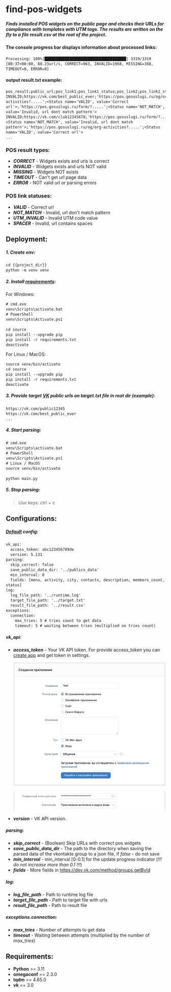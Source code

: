 # find-pos-widgets

##### Finds installed POS widgets on the public page and checks their URLs for compliance with templates with UTM tags. The results are written on the fly to a file result.csv at the root of the project.

#### The console progress bar displays information about processed links:

```
Processing: 100%|████████████████████████████████████| 3319/3319 [00:37<00:00, 88.23url/s, CORRECT=963, INVALID=1968, MISSING=388, TIMEOUT=0, ERROR=0]
```

#### output result.txt example:

```
pos_result;public_url;pos_link1;pos_link1_status;pos_link2;pos_link2_status
INVALID;https://vk.com/best_public_ever;'https://pos.gosuslugi.ru/og/org-activities?.....';<Status name='VALID', value='Correct url'>;'https://pos.gosuslugi.ru/form/?.....';<Status name='NOT_MATCH', value='Invalid, url dont match pattern'>
INVALID;https://vk.com/club12345678;'https://pos.gosuslugi.ru/form/?.....';<Status name='NOT_MATCH', value='Invalid, url dont match pattern'>;'https://pos.gosuslugi.ru/og/org-activities?.....';<Status name='VALID', value='Correct url'>
...
```

### POS result types:

- _**CORRECT**_ - Widgets exists and urls is correct
- _**INVALID**_ - Widgets exists and urls NOT valid
- _**MISSING**_ - Widgets NOT exists
- _**TIMEOUT**_ - Can't get url page data
- _**ERROR**_ - NOT valid url or parsing errors

### POS link statuses:

- _**VALID**_ - Correct url
- _**NOT_MATCH**_ - Invalid, url don't match pattern
- _**UTM_INVALID**_ - Invalid UTM code value
- _**SPACER**_ - Invalid, url contains spaces

## Deployment:

##### 1. Create _**env**_:
```
cd {{project_dir}}
python -m venv venv
```

##### 2. Install [requirements](source/requirements.txt):
For Windows:
```
# cmd.exe
venv\Scripts\activate.bat
# PowerShell
venv\Scripts\Activate.ps1

cd source
pip install --upgrade pip
pip install -r requirements.txt
deactivate
```
For Linux / MacOS:
```
source venv/bin/activate
cd source
pip install --upgrade pip
pip install -r requirements.txt
deactivate
```

##### 3. Provide target [VK](https://vk.com) public urls on _**target.txt**_ file in root dir (example):
```
https://vk.com/public12345
https://vk.com/best_public_ever
...
```

##### 4. Start parsing:
```
# cmd.exe
venv\Scripts\activate.bat
# PowerShell
venv\Scripts\Activate.ps1
# Linux / MacOS
source venv/bin/activate

python main.py
```

##### 5. Stop parsing:
> Use keys: ctrl + c

## Configurations:
##### [Default](source/config.yaml) config:
```
vk_api:
  access_token: abc123456789de
  version: 5.131
parsing:
  skip_correct: false
  save_public_data_dir: '../publics_data'
  min_interval: 0
  fields: [menu, activity, city, contacts, description, members_count, status]
log:
  log_file_path: '../runtime.log'
  target_file_path: '../target.txt'
  result_file_path: '../result.csv'
exceptions:
  connection:
    max_tries: 5 # tries count to get data
    timeout: 5 # waiting between tries (multiplied on tries count)
```
##### vk_api:
- _**access_token**_ - Your VK API token. For provide access_token you can [create app](https://vk.com/editapp?act=create) and get token in settings.

    ![img.png](info/img.png)

    ![img1.png](info/img1.png)

- _**version**_ - VK API version.

##### parsing:
- _**skip_correct**_ - (Boolean) Skip URLs with correct pos widgets
- _**save_public_data_dir**_ - The path to the directory when saving the parsed data of the vkontakte group to a json file, if _false_ - do not save
- _**min_interval**_ - min_interval [0-0.1] for the update progress indicator (_!!! do not increase more than 0.1 !!!_)
- _**fields**_ - More fields in https://dev.vk.com/method/groups.getById

##### log:
- _**log_file_path**_ - Path to runtime log file
- _**target_file_path**_ - Path to target file with urls
- _**result_file_path**_ - Path to result file

##### exceptions.connection:
- _**max_tries**_ - Number of attempts to get data
- _**timeout**_ - Waiting between attempts (multiplied by the number of _max_tries_)

## Requirements:

- **Python** >= 3.11
- **omegaconf** == 2.3.0
- **tqdm** == 4.65.0
- **vk** == 3.0
